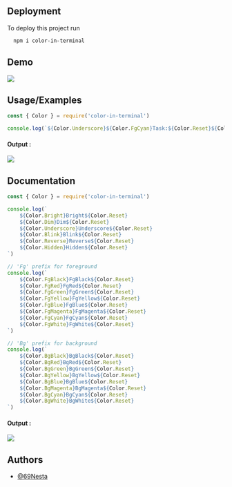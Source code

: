 ## Deployment

To deploy this project run

```bash
  npm i color-in-terminal
```


## Demo

![](https://media.discordapp.net/attachments/876815323549028392/1006619355502608394/Capture_decran_2022-08-09_a_20.45.48.png)
## Usage/Examples

```javascript
const { Color } = require('color-in-terminal')

console.log(`${Color.Underscore}${Color.FgCyan}Task:${Color.Reset}${Color.FgGreen} Ok for today !${Color.Reset}`);
```

#### Output :
![](https://media.discordapp.net/attachments/876815323549028392/1006618717544787978/Capture_decran_2022-08-09_a_20.43.15.png)

## Documentation

```javascript
const { Color } = require('color-in-terminal')

console.log(`
    ${Color.Bright}Bright${Color.Reset}
    ${Color.Dim}Dim${Color.Reset}
    ${Color.Underscore}Underscore${Color.Reset}
    ${Color.Blink}Blink${Color.Reset}
    ${Color.Reverse}Reverse${Color.Reset}
    ${Color.Hidden}Hidden${Color.Reset}
`)

// 'Fg' prefix for foreground
console.log(`
    ${Color.FgBlack}FgBlack${Color.Reset}
    ${Color.FgRed}FgRed${Color.Reset}
    ${Color.FgGreen}FgGreen${Color.Reset}
    ${Color.FgYellow}FgYellow${Color.Reset}
    ${Color.FgBlue}FgBlue${Color.Reset}
    ${Color.FgMagenta}FgMagenta${Color.Reset}
    ${Color.FgCyan}FgCyan${Color.Reset}
    ${Color.FgWhite}FgWhite${Color.Reset}
`)

// 'Bg' prefix for background
console.log(`
    ${Color.BgBlack}BgBlack${Color.Reset}
    ${Color.BgRed}BgRed${Color.Reset}
    ${Color.BgGreen}BgGreen${Color.Reset}
    ${Color.BgYellow}BgYellow${Color.Reset}
    ${Color.BgBlue}BgBlue${Color.Reset}
    ${Color.BgMagenta}BgMagenta${Color.Reset}
    ${Color.BgCyan}BgCyan${Color.Reset}
    ${Color.BgWhite}BgWhite${Color.Reset}
`)
```

#### Output :
![](https://media.discordapp.net/attachments/876815323549028392/1006629164385837137/Final_2.png)



## Authors

- [@69Nesta](https://www.github.com/69Nesta)
